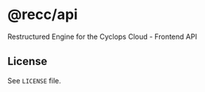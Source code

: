 # @recc/api

Restructured Engine for the Cyclops Cloud - Frontend API

## License

See `LICENSE` file.
